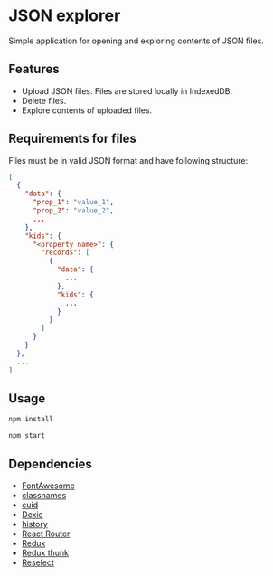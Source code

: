 # JSON explorer

Simple application for opening and exploring contents of JSON files.

## Features

- Upload JSON files. Files are stored locally in IndexedDB.
- Delete files.
- Explore contents of uploaded files.

## Requirements for files

Files must be in valid JSON format and have following structure:

```json
[
  {
    "data": {
      "prop_1": "value_1",
      "prop_2": "value_2",
      ...
    },
    "kids": {
      "<property name>": {
        "records": [
          {
            "data": {
              ...
            },
            "kids": {
              ...
            }
          }
        ]
      }
    }
  },
  ...
]
```

## Usage

```sh
npm install

npm start
```

## Dependencies
- [FontAwesome](https://fontawesome.com/)
- [classnames](https://github.com/JedWatson/classnames)
- [cuid](https://github.com/ericelliott/cuid)
- [Dexie](http://dexie.org/)
- [history](https://github.com/ReactTraining/history)
- [React Router](https://reacttraining.com/react-router/)
- [Redux](https://redux.js.org/)
- [Redux thunk](https://github.com/gaearon/redux-thunk)
- [Reselect](https://github.com/reduxjs/reselect)